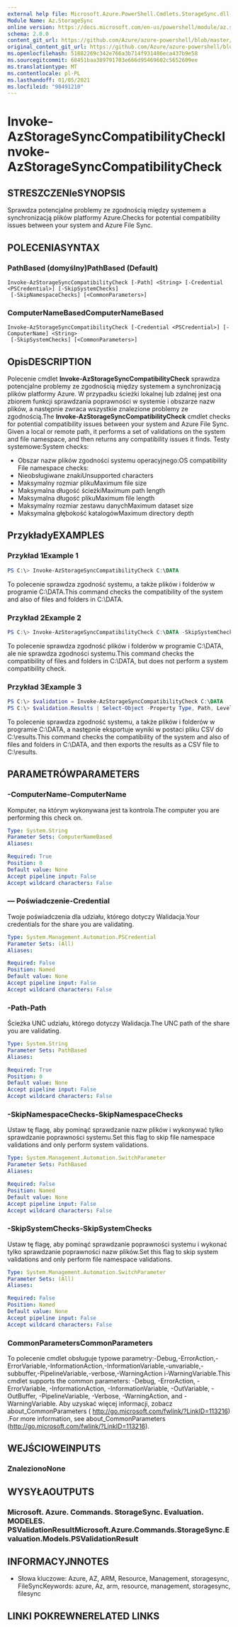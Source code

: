 ```yaml
---
external help file: Microsoft.Azure.PowerShell.Cmdlets.StorageSync.dll-Help.xml
Module Name: Az.StorageSync
online version: https://docs.microsoft.com/en-us/powershell/module/az.storagesync/invoke-azstoragesynccompatibilitycheck
schema: 2.0.0
content_git_url: https://github.com/Azure/azure-powershell/blob/master/src/StorageSync/StorageSync/help/Invoke-AzStorageSyncCompatibilityCheck.md
original_content_git_url: https://github.com/Azure/azure-powershell/blob/master/src/StorageSync/StorageSync/help/Invoke-AzStorageSyncCompatibilityCheck.md
ms.openlocfilehash: 51882269c342e766a3b714f931486eca437b9e58
ms.sourcegitcommit: 68451baa389791703e666d95469602c5652609ee
ms.translationtype: MT
ms.contentlocale: pl-PL
ms.lasthandoff: 01/05/2021
ms.locfileid: "98491210"
---
```

# <span data-ttu-id="aa315-101">Invoke-AzStorageSyncCompatibilityCheck</span><span class="sxs-lookup"><span data-stu-id="aa315-101">Invoke-AzStorageSyncCompatibilityCheck</span></span>

## <span data-ttu-id="aa315-102">STRESZCZENIe</span><span class="sxs-lookup"><span data-stu-id="aa315-102">SYNOPSIS</span></span>
<span data-ttu-id="aa315-103">Sprawdza potencjalne problemy ze zgodnością między systemem a synchronizacją plików platformy Azure.</span><span class="sxs-lookup"><span data-stu-id="aa315-103">Checks for potential compatibility issues between your system and Azure File Sync.</span></span>

## <span data-ttu-id="aa315-104">POLECENIA</span><span class="sxs-lookup"><span data-stu-id="aa315-104">SYNTAX</span></span>

### <span data-ttu-id="aa315-105">PathBased (domyślny)</span><span class="sxs-lookup"><span data-stu-id="aa315-105">PathBased (Default)</span></span>
```
Invoke-AzStorageSyncCompatibilityCheck [-Path] <String> [-Credential <PSCredential>] [-SkipSystemChecks]
 [-SkipNamespaceChecks] [<CommonParameters>]
```

### <span data-ttu-id="aa315-106">ComputerNameBased</span><span class="sxs-lookup"><span data-stu-id="aa315-106">ComputerNameBased</span></span>
```
Invoke-AzStorageSyncCompatibilityCheck [-Credential <PSCredential>] [-ComputerName] <String>
 [-SkipSystemChecks] [<CommonParameters>]
```

## <span data-ttu-id="aa315-107">Opis</span><span class="sxs-lookup"><span data-stu-id="aa315-107">DESCRIPTION</span></span>
<span data-ttu-id="aa315-108">Polecenie cmdlet **Invoke-AzStorageSyncCompatibilityCheck** sprawdza potencjalne problemy ze zgodnością między systemem a synchronizacją plików platformy Azure. W przypadku ścieżki lokalnej lub zdalnej jest ona zbiorem funkcji sprawdzania poprawności w systemie i obszarze nazw plików, a następnie zwraca wszystkie znalezione problemy ze zgodnością.</span><span class="sxs-lookup"><span data-stu-id="aa315-108">The **Invoke-AzStorageSyncCompatibilityCheck** cmdlet checks for potential compatibility issues between your system and Azure File Sync. Given a local or remote path, it performs a set of validations on the system and file namespace, and then returns any compatibility issues it finds.</span></span>
<span data-ttu-id="aa315-109">Testy systemowe:</span><span class="sxs-lookup"><span data-stu-id="aa315-109">System checks:</span></span>
- <span data-ttu-id="aa315-110">Obszar nazw plików zgodności systemu operacyjnego:</span><span class="sxs-lookup"><span data-stu-id="aa315-110">OS compatibility File namespace checks:</span></span>
- <span data-ttu-id="aa315-111">Nieobsługiwane znaki</span><span class="sxs-lookup"><span data-stu-id="aa315-111">Unsupported characters</span></span>
- <span data-ttu-id="aa315-112">Maksymalny rozmiar pliku</span><span class="sxs-lookup"><span data-stu-id="aa315-112">Maximum file size</span></span>
- <span data-ttu-id="aa315-113">Maksymalna długość ścieżki</span><span class="sxs-lookup"><span data-stu-id="aa315-113">Maximum path length</span></span>
- <span data-ttu-id="aa315-114">Maksymalna długość pliku</span><span class="sxs-lookup"><span data-stu-id="aa315-114">Maximum file length</span></span>
- <span data-ttu-id="aa315-115">Maksymalny rozmiar zestawu danych</span><span class="sxs-lookup"><span data-stu-id="aa315-115">Maximum dataset size</span></span>
- <span data-ttu-id="aa315-116">Maksymalna głębokość katalogów</span><span class="sxs-lookup"><span data-stu-id="aa315-116">Maximum directory depth</span></span>

## <span data-ttu-id="aa315-117">Przykłady</span><span class="sxs-lookup"><span data-stu-id="aa315-117">EXAMPLES</span></span>

### <span data-ttu-id="aa315-118">Przykład 1</span><span class="sxs-lookup"><span data-stu-id="aa315-118">Example 1</span></span>
```powershell
PS C:\> Invoke-AzStorageSyncCompatibilityCheck C:\DATA
```

<span data-ttu-id="aa315-119">To polecenie sprawdza zgodność systemu, a także plików i folderów w programie C:\DATA.</span><span class="sxs-lookup"><span data-stu-id="aa315-119">This command checks the compatibility of the system and also of files and folders in C:\DATA.</span></span>

### <span data-ttu-id="aa315-120">Przykład 2</span><span class="sxs-lookup"><span data-stu-id="aa315-120">Example 2</span></span>
```powershell
PS C:\> Invoke-AzStorageSyncCompatibilityCheck C:\DATA -SkipSystemChecks
```

<span data-ttu-id="aa315-121">To polecenie sprawdza zgodność plików i folderów w programie C:\DATA, ale nie sprawdza zgodności systemu.</span><span class="sxs-lookup"><span data-stu-id="aa315-121">This command checks the compatibility of files and folders in C:\DATA, but does not perform a system compatibility check.</span></span>

### <span data-ttu-id="aa315-122">Przykład 3</span><span class="sxs-lookup"><span data-stu-id="aa315-122">Example 3</span></span>
```powershell
PS C:\> $validation = Invoke-AzStorageSyncCompatibilityCheck C:\DATA
PS C:\> $validation.Results | Select-Object -Property Type, Path, Level, Description, Result | Export-Csv -Path C:\results.csv -Encoding utf8
```

<span data-ttu-id="aa315-123">To polecenie sprawdza zgodność systemu, a także plików i folderów w programie C:\DATA, a następnie eksportuje wyniki w postaci pliku CSV do C:\results.</span><span class="sxs-lookup"><span data-stu-id="aa315-123">This command checks the compatibility of the system and also of files and folders in C:\DATA, and then exports the results as a CSV file to C:\results.</span></span>

## <span data-ttu-id="aa315-124">PARAMETRÓW</span><span class="sxs-lookup"><span data-stu-id="aa315-124">PARAMETERS</span></span>

### <span data-ttu-id="aa315-125">-ComputerName</span><span class="sxs-lookup"><span data-stu-id="aa315-125">-ComputerName</span></span>
<span data-ttu-id="aa315-126">Komputer, na którym wykonywana jest ta kontrola.</span><span class="sxs-lookup"><span data-stu-id="aa315-126">The computer you are performing this check on.</span></span>

```yaml
Type: System.String
Parameter Sets: ComputerNameBased
Aliases:

Required: True
Position: 0
Default value: None
Accept pipeline input: False
Accept wildcard characters: False
```

### <span data-ttu-id="aa315-127">— Poświadczenie</span><span class="sxs-lookup"><span data-stu-id="aa315-127">-Credential</span></span>
<span data-ttu-id="aa315-128">Twoje poświadczenia dla udziału, którego dotyczy Walidacja.</span><span class="sxs-lookup"><span data-stu-id="aa315-128">Your credentials for the share you are validating.</span></span>

```yaml
Type: System.Management.Automation.PSCredential
Parameter Sets: (All)
Aliases:

Required: False
Position: Named
Default value: None
Accept pipeline input: False
Accept wildcard characters: False
```

### <span data-ttu-id="aa315-129">-Path</span><span class="sxs-lookup"><span data-stu-id="aa315-129">-Path</span></span>
<span data-ttu-id="aa315-130">Ścieżka UNC udziału, którego dotyczy Walidacja.</span><span class="sxs-lookup"><span data-stu-id="aa315-130">The UNC path of the share you are validating.</span></span>

```yaml
Type: System.String
Parameter Sets: PathBased
Aliases:

Required: True
Position: 0
Default value: None
Accept pipeline input: False
Accept wildcard characters: False
```

### <span data-ttu-id="aa315-131">-SkipNamespaceChecks</span><span class="sxs-lookup"><span data-stu-id="aa315-131">-SkipNamespaceChecks</span></span>
<span data-ttu-id="aa315-132">Ustaw tę flagę, aby pominąć sprawdzanie nazw plików i wykonywać tylko sprawdzanie poprawności systemu.</span><span class="sxs-lookup"><span data-stu-id="aa315-132">Set this flag to skip file namespace validations and only perform system validations.</span></span>

```yaml
Type: System.Management.Automation.SwitchParameter
Parameter Sets: PathBased
Aliases:

Required: False
Position: Named
Default value: None
Accept pipeline input: False
Accept wildcard characters: False
```

### <span data-ttu-id="aa315-133">-SkipSystemChecks</span><span class="sxs-lookup"><span data-stu-id="aa315-133">-SkipSystemChecks</span></span>
<span data-ttu-id="aa315-134">Ustaw tę flagę, aby pominąć sprawdzanie poprawności systemu i wykonać tylko sprawdzanie poprawności nazw plików.</span><span class="sxs-lookup"><span data-stu-id="aa315-134">Set this flag to skip system validations and only perform file namespace validations.</span></span>

```yaml
Type: System.Management.Automation.SwitchParameter
Parameter Sets: (All)
Aliases:

Required: False
Position: Named
Default value: None
Accept pipeline input: False
Accept wildcard characters: False
```

### <span data-ttu-id="aa315-135">CommonParameters</span><span class="sxs-lookup"><span data-stu-id="aa315-135">CommonParameters</span></span>
<span data-ttu-id="aa315-136">To polecenie cmdlet obsługuje typowe parametry:-Debug,-ErrorAction,-ErrorVariable,-InformationAction,-InformationVariable,-unvariable,-subbuffer,-PipelineVariable,-verbose,-WarningAction i-WarningVariable.</span><span class="sxs-lookup"><span data-stu-id="aa315-136">This cmdlet supports the common parameters: -Debug, -ErrorAction, -ErrorVariable, -InformationAction, -InformationVariable, -OutVariable, -OutBuffer, -PipelineVariable, -Verbose, -WarningAction, and -WarningVariable.</span></span> <span data-ttu-id="aa315-137">Aby uzyskać więcej informacji, zobacz about_CommonParameters ( http://go.microsoft.com/fwlink/?LinkID=113216) .</span><span class="sxs-lookup"><span data-stu-id="aa315-137">For more information, see about_CommonParameters (http://go.microsoft.com/fwlink/?LinkID=113216).</span></span>

## <span data-ttu-id="aa315-138">WEJŚCIOWE</span><span class="sxs-lookup"><span data-stu-id="aa315-138">INPUTS</span></span>

### <span data-ttu-id="aa315-139">Znaleziono</span><span class="sxs-lookup"><span data-stu-id="aa315-139">None</span></span>

## <span data-ttu-id="aa315-140">WYSYŁA</span><span class="sxs-lookup"><span data-stu-id="aa315-140">OUTPUTS</span></span>

### <span data-ttu-id="aa315-141">Microsoft. Azure. Commands. StorageSync. Evaluation. MODELES. PSValidationResult</span><span class="sxs-lookup"><span data-stu-id="aa315-141">Microsoft.Azure.Commands.StorageSync.Evaluation.Models.PSValidationResult</span></span>

## <span data-ttu-id="aa315-142">INFORMACYJN</span><span class="sxs-lookup"><span data-stu-id="aa315-142">NOTES</span></span>
* <span data-ttu-id="aa315-143">Słowa kluczowe: Azure, AZ, ARM, Resource, Management, storagesync, FileSync</span><span class="sxs-lookup"><span data-stu-id="aa315-143">Keywords: azure, Az, arm, resource, management, storagesync, filesync</span></span>

## <span data-ttu-id="aa315-144">LINKI POKREWNE</span><span class="sxs-lookup"><span data-stu-id="aa315-144">RELATED LINKS</span></span>
